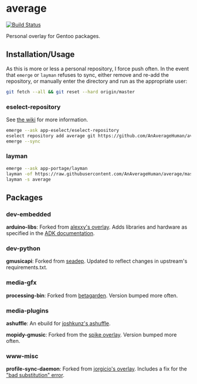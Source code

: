 # average
[![Build Status](https://travis-ci.org/AnAverageHuman/average.svg?branch=master)](https://travis-ci.org/AnAverageHuman/average)

Personal overlay for Gentoo packages.

## Installation/Usage

As this is more or less a personal repository, I force push often. In the event
that `emerge` or `layman` refuses to sync, either remove and re-add the
repository, or manually enter the directory and run as the appropriate user:

```sh
git fetch --all && git reset --hard origin/master
```

### eselect-repository

See [the wiki](https://wiki.gentoo.org/wiki/Eselect/Repository) for more information.

```sh
emerge --ask app-eselect/eselect-repository
eselect repository add average git https://github.com/AnAverageHuman/average.git
emerge --sync
```

### layman

```sh
emerge --ask app-portage/layman
layman -of https://raw.githubusercontent.com/AnAverageHuman/average/master/repositories.xml -a average
layman -s average
```

## Packages

### dev-embedded

**arduino-libs**: Forked from [alexxy's overlay](https://cgit.gentoo.org/dev/alexxy.git).
Adds libraries and hardware as specified in the [ADK documentation](https://developer.android.com/adk/adk.html).

### dev-python

**gmusicapi**: Forked from [seadep](https://github.com/Cogitri/gentoo-overlay-seadep).
Updated to reflect changes in upstream's requirements.txt.

### media-gfx

**processing-bin**: Forked from [betagarden](https://cgit.gentoo.org/proj/betagarden.git/).
Version bumped more often.

### media-plugins

**ashuffle**: An ebuild for [joshkunz's ashuffle](https://github.com/joshkunz/ashuffle).

**mopidy-gmusic**: Forked from the [spike overlay](https://github.com/Spike-Pentesting/spike-overlay).
Version bumped more often.

### www-misc

**profile-sync-daemon**: Forked from [jorgicio's overlay](https://github.com/jorgicio/jorgicio-gentoo).
Includes a fix for the ["bad substitution" error](https://github.com/graysky2/profile-sync-daemon/issues/182).
